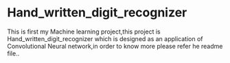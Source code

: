 # Hand_written_digit_recognizer
This is first my Machine learning project,this project is Hand_written_digit_recognizer which is designed as an application of Convolutional Neural network,in order to know more please refer he readme file..
